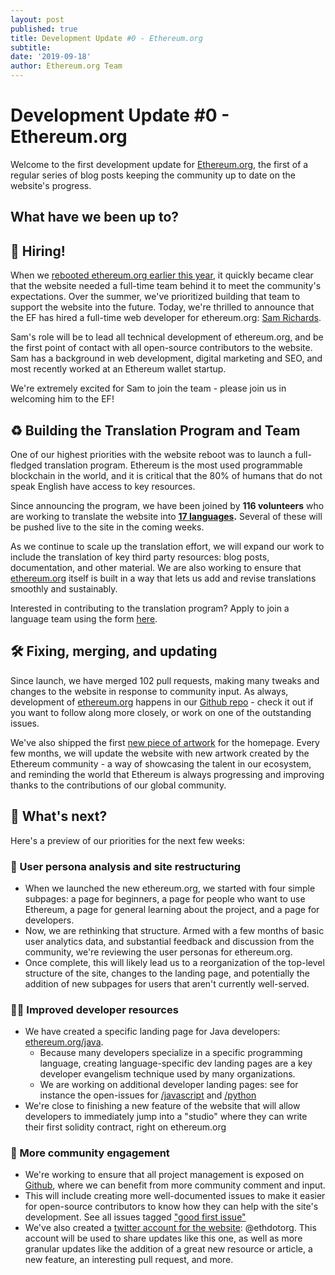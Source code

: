 ```yaml
---
layout: post
published: true
title: Development Update #0 - Ethereum.org
subtitle: 
date: '2019-09-18'
author: Ethereum.org Team
---
```



# Development Update #0 - Ethereum.org

Welcome to the first development update for [Ethereum.org](http://ethereum.org), the first of a regular series of blog posts keeping the community up to date on the website's progress. 

## What have we been up to?

## 👋 **Hiring!**

When we [rebooted ethereum.org earlier this year](https://blog.ethereum.org/2019/04/30/beginning-a-new-ethereum-org/), it quickly became clear that the website needed a full-time team behind it to meet the community's expectations. Over the summer, we've prioritized building that team to support the website into the future. Today, we're thrilled to announce that the EF has hired a full-time web developer for ethereum.org: [Sam Richards](https://github.com/samajammin).

Sam's role will be to lead all technical development of ethereum.org, and be the first point of contact with all open-source contributors to the website. Sam has a background in web development, digital marketing and SEO, and most recently worked at an Ethereum wallet startup.

We're extremely excited for Sam to join the team - please join us in welcoming him to the EF!

## ♻️ Building the Translation Program and Team

One of our highest priorities with the website reboot was to launch a full-fledged translation program. Ethereum is the most used programmable blockchain in the world, and it is critical that the 80% of humans that do not speak English have access to key resources. 

Since announcing the program, we have been joined by **116 volunteers** who are working to translate the website into **[17 languages](https://crowdin.com/project/ethereumfoundation).** Several of these will be pushed live to the site in the coming weeks.

As we continue to scale up the translation effort, we will expand our work to include the translation of key third party resources: blog posts, documentation, and other material. We are also working to ensure that [ethereum.org](http://ethereum.org) itself is built in a way that lets us add and revise translations smoothly and sustainably. 

Interested in contributing to the translation program? Apply to join a language team using the form [here](https://docs.google.com/forms/d/e/1FAIpQLSfsV1sG7OEPRzO6zDdj0BsYo9DR1L3nSSmCvYktftLjhQ4CoA/viewform?usp=sf_link). 

## 🛠 Fixing, merging, and updating

Since launch, we have merged 102 pull requests, making many tweaks and changes to the website in response to community input. As always, development of [ethereum.org](http://ethereum.org) happens in our [Github repo](https://github.com/ethereum/ethereum-org-website) - check it out if you want to follow along more closely, or work on one of the outstanding issues.

We've also shipped the first [new piece of artwork](https://hackernoon.com/rethinking-the-identity-of-ethereumorg-l718w347l) for the homepage. Every few months, we will update the website with new artwork created by the Ethereum community - a way of showcasing the talent in our ecosystem, and reminding the world that Ethereum is always progressing and improving thanks to the contributions of our global community. 

 

## 🎯 What's next?

Here's a preview of our priorities for the next few weeks:

### 🤔 User persona analysis and site restructuring

- When we launched the new ethereum.org, we started with four simple subpages: a page for beginners, a page for people who want to use Ethereum, a page for general learning about the project, and a page for developers.
- Now, we are rethinking that structure. Armed with a few months of basic user analytics data, and substantial feedback and discussion from the community, we're reviewing the user personas for ethereum.org.
- Once complete, this will likely lead us to a reorganization of the top-level structure of the site, changes to the landing page, and potentially the addition of new subpages for users that aren't currently well-served.

### 👩‍💻 Improved developer resources

- We have created a specific landing page for Java developers: [ethereum.org/java](http://ethereum.org/java).
    - Because many developers specialize in a specific programming language, creating language-specific dev landing pages are a key developer evangelism technique used by many organizations.
    - We are working on additional developer landing pages: see for instance the open-issues for [/javascript](https://github.com/ethereum/ethereum-org-website/issues/224) and [/python](https://github.com/ethereum/ethereum-org-website/issues/223)
- We're close to finishing a new feature of the website that will allow developers to immediately jump into a "studio" where they can write their first solidity contract, right on ethereum.org

### 🦄 More community engagement

- We're working to ensure that all project management is exposed on [Github](https://github.com/ethereum/ethereum-org-website), where we can benefit from more community comment and input.
- This will include creating more well-documented issues to make it easier for open-source contributors to know how they can help with the site's development. See all issues tagged ["good first issue"](https://github.com/ethereum/ethereum-org-website/issues?q=is%3Aissue+is%3Aopen+label%3A%22good+first+issue%22)
- We've also created a [twitter account for the website](https://twitter.com/ethdotorg): @ethdotorg. This account will be used to share updates like this one, as well as more granular updates like the addition of a great new resource or article, a new feature, an interesting pull request, and more.
